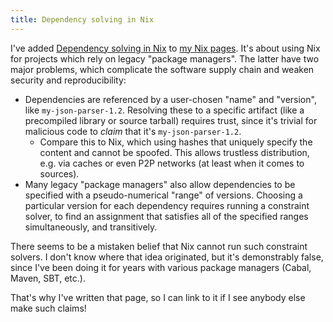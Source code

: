 ```yaml
---
title: Dependency solving in Nix
---
```


I've added [Dependency solving in Nix](/projects/nixos/nix_dependencies.html) to
[my Nix pages](/projects/nixos). It's about using Nix for projects which rely on
legacy "package managers". The latter have two major problems, which complicate
the software supply chain and weaken security and reproducibility:

 - Dependencies are referenced by a user-chosen "name" and "version", like
   `my-json-parser-1.2`. Resolving these to a specific artifact (like a
   precompiled library or source tarball) requires trust, since it's trivial for
   malicious code to *claim* that it's `my-json-parser-1.2`.
   - Compare this to Nix, which using hashes that uniquely specify the content
     and cannot be spoofed. This allows trustless distribution, e.g. via caches
     or even P2P networks (at least when it comes to sources).
 - Many legacy "package managers" also allow dependencies to be specified with a
   pseudo-numerical "range" of versions. Choosing a particular version for each
   dependency requires running a constraint solver, to find an assignment that
   satisfies all of the specified ranges simultaneously, and transitively.

There seems to be a mistaken belief that Nix cannot run such constraint solvers.
I don't know where that idea originated, but it's demonstrably false, since I've
been doing it for years with various package managers (Cabal, Maven, SBT, etc.).

That's why I've written that page, so I can link to it if I see anybody else
make such claims!
